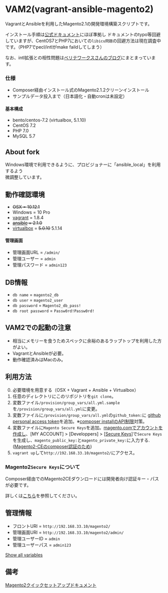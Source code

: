 # VAM2(vagrant-ansible-magento2)
VagrantとAnsibleを利用したMagento2.1の開発環境構築スクリプトです。

インストール手順は[公式ドキュメント](http://devdocs.magento.com/guides/v2.0/install-gde/prereq/integrator_install.html)にほぼ準拠し
ドキュメントのtypo等回避していますが、CentOS7とPHP7においての`libicu問題`の回避方法は現在調査中です。（PHP7でpecl/intlがmake faildしてしまう）

なお、intl拡張との相性問題は[ベリテワークスさんのブログ](https://principle-works.jp/blog/magento2-setup-guide-2016-edition)にまとまっています。

### 仕様
- Composer経由インストール式のMagento2.1.2クリーンインストール
- サンプルデータ投入まで（日本語化・自動cronは未設定）

#### 基本構成
- bento/centos-7.2 (virtualbox, 5.1.10)
- CentOS 7.2
- PHP 7.0
- MySQL 5.7

## About fork
Windows環境で利用できるように、プロビジョナーに「ansible_local」を利用するよう  
微調整しています。

## 動作確認環境
- ~~OSX = 10.12.1~~
- Windows = 10 Pro
- [vagrant](https://www.vagrantup.com/) = 1.8.4
- ~~[ansible](http://www.ansible.com/) = 2.1.0~~
- [virtualbox](https://www.virtualbox.org/wiki/Downloads) = ~~5.0.10~~ 5.1.14

#### 管理画面
- 管理画面URL = `/admin/`
- 管理ユーザー = `admin`
- 管理パスワード = `admin123`

## DB情報
- `db name` = `magento2_db`
- `db user` = `magento2_user`
- `db password` = `Magento2_db_pass!`
- `db root password` = `Passw0rd!Passw0rd!`

## VAM2での起動の注意
- 相当にメモリーを食うためスペックに余裕のあるラップトップを利用した方がよい。
- VagrantとAnsibleが必要。
- 動作確認済みはMacのみ。

## 利用方法
0. 必要環境を用意する（OSX + Vagrant + Ansible + Virtualbox）
0. 任意のディレクトリにこのリポジトリを`git clone`。
0. 変数ファイル`/provision/group_vars/all.yml.sample`を`/provision/group_vars/all.yml`に変更。
0. 変数ファイルに`/provision/group_vars/all.yml`の`github_token:`に [github personal access token](https://help.github.com/articles/creating-an-access-token-for-command-line-use/)を追加。※[composer installのAPI制限](https://getcomposer.org/doc/articles/troubleshooting.md#api-rate-limit-and-oauth-tokens)対策。
0. 変数ファイルに`Magento Secure Keys`を追加。[magento.comでアカウントを作成し](http://magento.com/)、[MY ACCOUNT] > [Developpers] >
[[Secure Keys](http://www.magentocommerce.com/magento-connect/customerdata/secureKeys/list/)]で`Secure Keys`を生成し、`magento_public_key:`と`magento_private_key:`に入力する.([Magento2-CEのcomposer認証のため](http://devdocs.magento.com/guides/v2.0/install-gde/prereq/integrator_install.html#integrator-first-composer-ce))
0. `vagrant up`して`http://192.168.33.10/magento2/`にアクセス。

### Magento2`Secure Keys`について
Composer経由でのMagento2CEダウンロードには開発者向け認証キー・パスが必要です。

詳しくは[こちら](http://devdocs.magento.com/guides/v2.0/install-gde/prereq/connect-auth.html)を参照してください。

## 管理情報
- フロントURI = `http://192.168.33.10/magento2/`
- 管理画面URI = `http://192.168.33.10/magento2/admin/`
- 管理ユーザーID = `admin`
- 管理ユーザーパス = `admin123`

[Show all variables](provision/group_vars/all.yml.sample)

## 備考
[Magento2クイックセットアップドキュメント](http://devdocs.magento.com/guides/v2.0/install-gde/install-quick-ref.html)
